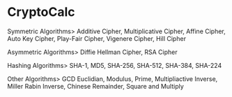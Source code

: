 # CryptoCalc

Symmetric Algorithms>
  Additive Cipher,
  Multiplicative Cipher,
  Affine Cipher,
  Auto Key Cipher,
  Play-Fair Cipher,
  Vigenere Cipher,
  Hill Cipher
  
Asymmetric Algorithms>
  Diffie Hellman Cipher,
  RSA Cipher
  
Hashing Algorithms>
  SHA-1,
  MD5,
  SHA-256,
  SHA-512,
  SHA-384,
  SHA-224
  
 Other Algorithms>
  GCD Euclidian,
  Modulus,
  Prime,
  Multipliactive Inverse,
  Miller Rabin Inverse,
  Chinese Remainder,
  Square and Multiply
  
